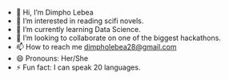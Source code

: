 - 👋 Hi, I’m Dimpho Lebea
- 👀 I’m interested in reading scifi novels. 
- 🌱 I’m currently learning Data Science. 
- 💞️ I’m looking to collaborate on one of the biggest hackathons. 
- 📫 How to reach me dimpholebea28@gmail.com
- 😄 Pronouns: Her/She
- ⚡ Fun fact: I can speak 20 languages. 

<!---
DimphoLebea28/DimphoLebea28 is a ✨ special ✨ repository because its `README.md` (this file) appears on your GitHub profile.
You can click the Preview link to take a look at your changes.
--->
